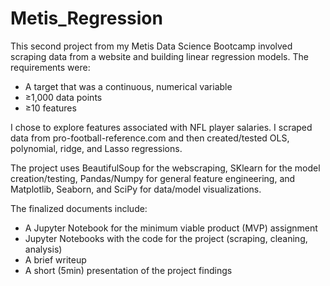 # Metis_Regression

This second project from my Metis Data Science Bootcamp involved scraping data from a website and building linear regression models. The requirements were:
- A target that was a continuous, numerical variable
- ≥1,000 data points
- ≥10 features

I chose to explore features associated with NFL player salaries. I scraped data from pro-football-reference.com and then created/tested OLS, polynomial, ridge, and Lasso regressions. 

The project uses BeautifulSoup for the webscraping, SKlearn for the model creation/testing, Pandas/Numpy for general feature engineering, and Matplotlib, Seaborn, and SciPy for data/model visualizations. 

The finalized documents include:
- A Jupyter Notebook for the minimum viable product (MVP) assignment
- Jupyter Notebooks with the code for the project (scraping, cleaning, analysis)
- A brief writeup
- A short (5min) presentation of the project findings
